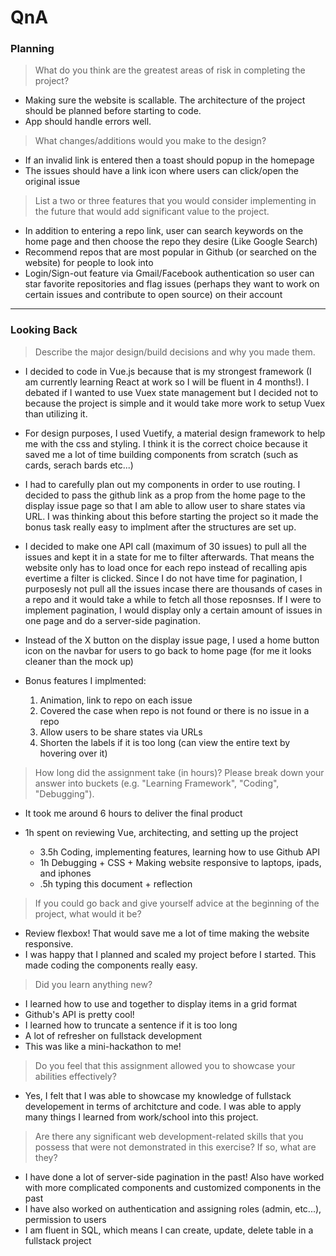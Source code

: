 # QnA

### Planning

> What do you think are the greatest areas of risk in completing the project?

- Making sure the website is scallable. The architecture of the project should be planned before starting to code.
- App should handle errors well.

> What changes/additions would you make to the design?

- If an invalid link is entered then a toast should popup in the homepage
- The issues should have a link icon where users can click/open the original issue

> List a two or three features that you would consider implementing in the future that would add significant value to the project.

- In addition to entering a repo link, user can search keywords on the home page and then choose the repo they desire (Like Google Search)
- Recommend repos that are most popular in Github (or searched on the website) for people to look into
- Login/Sign-out feature via Gmail/Facebook authentication so user can star favorite repositories and flag issues (perhaps they want to work on certain issues and contribute to open source) on their account

---

### Looking Back

> Describe the major design/build decisions and why you made them.

- I decided to code in Vue.js because that is my strongest framework (I am currently learning React at work so I will be fluent in 4 months!). I debated if I wanted to use Vuex state management but I decided not to because the project is simple and it would take more work to setup Vuex than utilizing it. 

- For design purposes, I used Vuetify, a material design framework to help me with the css and styling. I think it is the correct choice because it saved me a lot of time building components from scratch (such as cards, serach bards etc...)

- I had to carefully plan out my components in order to use routing. I decided to pass the github link as a prop from the home page to the display issue page so that I am able to allow user to share states via URL. I was thinking about this before starting the project so it made the bonus task really easy to implment after the structures are set up.

- I decided to make one API call (maximum of 30 issues) to pull all the issues and kept it in a state for me to filter afterwards. That means the website only has to load once for each repo instead of recalling apis evertime a filter is clicked. Since I do not have time for pagination, I purposesly not pull all the issues incase there are thousands of cases in a repo and it would take a while to fetch all those reposnses. If I were to implement pagination, I would display only a certain amount of issues in one page and do a server-side pagination.

- Instead of the X button on the display issue page, I used a home button icon on the navbar for users to go back to home page (for me it looks cleaner than the mock up) 

- Bonus features I implmented:
  1. Animation, link to repo on each issue
  2. Covered the case when repo is not found or there is no issue in a repo
  3. Allow users to be share states via URLs
  4. Shorten the labels if it is too long (can view the entire text by hovering over it)

> How long did the assignment take (in hours)? Please break down your answer into buckets (e.g. "Learning Framework", "Coding", "Debugging").

- It took me around 6 hours to deliver the final product

- 1h spent on reviewing Vue, architecting, and setting up the project
  - 3.5h Coding, implementing features, learning how to use Github API
  - 1h Debugging + CSS + Making website responsive to laptops, ipads, and iphones
  - .5h typing this document + reflection

> If you could go back and give yourself advice at the beginning of the project, what would it be?

- Review flexbox! That would save me a lot of time making the website responsive. 
- I was happy that I planned and scaled my project before I started. This made coding the components really easy.

> Did you learn anything new?
- I learned how to use <v-layout row wrap> and <v-flex> together to display items in a grid format
- Github's API is pretty cool!
- I learned how to truncate a sentence if it is too long 
- A lot of refresher on fullstack development 
- This was like a mini-hackathon to me!

> Do you feel that this assignment allowed you to showcase your abilities effectively?

- Yes, I felt that I was able to showcase my knowledge of fullstack developement in terms of architcture and code. I was able to apply many things I learned from work/school into this project.

> Are there any significant web development-related skills that you possess that were not demonstrated in this exercise? If so, what are they?

- I have done a lot of server-side pagination in the past! Also have worked with more complicated components and customized components in the past 
- I have also worked on authentication and assigning roles (admin, etc...), permission to users
- I am fluent in SQL, which means I can create, update, delete table in a fullstack project

